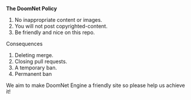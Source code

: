 **The DoomNet Policy**

1. No inappropriate content or images.
2. You will not post copyrighted-content.
3. Be friendly and nice on this repo.

Consequences
1. Deleting merge.
2. Closing pull requests.
3. A temporary ban.
4. Permanent ban

We aim to make DoomNet Engine a friendly site so please help us achieve it!
